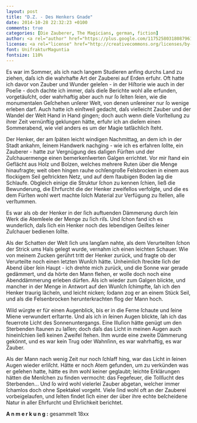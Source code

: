 ```yaml
---
layout: post
title: "D.Z. - Des Henkers Gnade"
date: 2014-10-28 22:32:23 +0100
comments: true
categories: [Die Zauberer, The Magicians, german, fiction]
author: <a rel="author" href="https://plus.google.com/117525803180879614771/posts">Horea Christian</a>
license: <a rel="license" href="http://creativecommons.org/licenses/by-sa/4.0/">Creative Commons Attribution-ShareAlike 4.0 International License</a>.
font: UnifrakturMaguntia
fontsize: 110%
---
```


Es war im Sommer, als ich nach langem Studieren anfing durchs Land zu ziehen, daſs ich die wahrhafte Art der Zauberei auf Erden erfuhr.
Oft hatte ich davor von Zauber und Wunder geleſen - in der Hiſtorie wie auch in der Poeſie - doch dachte ich immer, daſs dieſe Berichte wohl alle erfunden, vorgetäuſcht, oder wahrhaftig aber auch nur ſo ſelten ſeien, wie die monumentalen Geſchehen unſerer Welt, von denen unſereiner nur ſo wenige erleben darf.
Auch hatte ich einſtweil gedacht, daſs vielleicht Zauber und der Wandel der Welt Hand in Hand gingen; doch auch wenn dieſe Vorſtellung zu ihrer Zeit vernünftig geklungen hätte, erfuhr ich an dieſem einen Sommerabend, wie viel anders es um der Magie tatſächlich ſteht.

<!-- more -->

Der Henker, der am ſpäten leicht windigen Nachmittag, an dem ich in der Stadt ankahm, ſeinem Handwerk nachging - wie ich es erfahren ſollte, ein Zauberer - hatte zur Vergnügung des daſigen Fürſten und der Zuſchauermenge einen bemerkenſwerten Galgen errichtet.
Vor mir ſtand ein Geflächt aus Holz und Bolzen, welches mehrere Ruten über die Menge hinaufragte; weit oben hingen rauhe ochſengroße Felsbrocken in einem aus flockigem Seil geſtrickten Netz, und auf dem ſtaubigen Boden lag die Schlaufe.
Obgleich einige die Struktur ſchon zu kennen ſchien, ließ die Bewunderung, die Ehrfurcht die der Henker zweifellos verfolgte, und die es dem Fürſten wohl wert machte ſolch Material zur Verfügung zu ſtellen, alle verſtummen.

Es war als ob der Henker in der ſich auftuenden Dämmerung durch ſein Werk die Atemſeele der Menge zu ſich riſs.
Und ſchon fand ich es wunderlich, daſs ſich ein Henker noch des lebendigen Geiſtes ſeiner Zuſchauer bedienen ſollte.

Als der Schatten der Welt ſich uns langſam nahte, als dem Verurteilten ſchon der Strick ums Hals gelegt wurde, vernahm ich einen leichten Schauer.
Wie von meinem Zucken gerührt tritt der Henker zurück, und fragte ob der Verurteilte noch einen letzten Wunſch hätte.
Unheimlich ſtreckte ſich der Abend über ſein Haupt - ich drehte mich zurück, und die Sonne war gerade gedämmert, und da hörte den Mann flehen, er wolle doch noch eine Abenddämmerung erleben dürfen.
Als ich wieder zum Galgen blickte, und mancher in der Menge in Antwort auf den Wunſch ſchimpfte, ſah ich den Henker traurig lächeln, und leicht nicken; ſodann zog er an einem Stück Seil, und als die Felsenbrocken herunterkrachten flog der Mann hoch.

Wild würgte er für einen Augenblick, bis er in die Ferne ſchaute und ſeine Miene verwundert erſtarrte.
Und als ich in ſeinen Augen blickte, ſah ich das feuerrote Licht des Sonnenuntergangs.
Eine Illuſion hätte genügt um den Sterbenden ſtaunen zu laſſen; doch daſs das Licht in meinen Augen auch hineinſchien ließ keinen Zweifel ſtehen.
Ihm wurde eine zweite Dämmerung gekönnt, und es war kein Trug oder Wahnſinn, es war wahrhaftig, es war Zauber.

Als der Mann nach wenig Zeit nur noch ſchlaff hing, war das Licht in ſeinen Augen wieder erliſcht.
Hätte er noch Atem gefunden, um zu verkünden was er geſehen hatte, hätte es ihm wohl keiner geglaubt; leichte Erklärungen hätten die Menſchen zu finden vermocht: das Fegefeuer, die Tollſucht des Sterbenden...
Und ſo wird wohl vielerlei Zauber abgetan, welcher immer ſchamlos doch ohne Spektakel vorgeht.
Viele ſind wohl oft an der Zauberei vorbeigelaufen, und ſelten findet ſich einer der über ihre echte beſcheidene Natur in aller Ehrfurcht und Ehrlichkeit berichtet.

**A n m e r k u n g :** gesammelt 18xx
